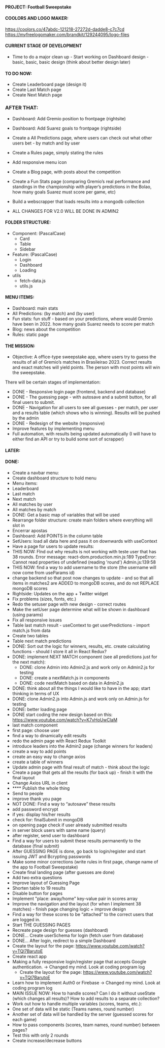 #### PROJECT: Football Sweepstake

#### COOLORS AND LOGO MAKER:

https://coolors.co/47abdc-121218-27272d-dadde8-c7c7cd
https://myfreelogomaker.com/brandkit/129244095/logo-files

#### CURRENT STAGE OF DEVELOPMENT

- Time to do a major clean up - Start working on Dashboard design - basic, basic, basic design (think about better design later)

#### TO DO NOW:

- Create Leaderboard page (design it)
- Create Last Match page
- Create Next Match page

### AFTER THAT:

- Dashboard: Add Gremio position to frontpage (rightsite)
- Dashboard: Add Suarez goals to frontpage (rightside)
- Create a All Predictions page, where users can check out what other users bet - by match and by user
- Create a Rules page, simply stating the rules
- Add responsive menu icon
- Create a Blog page, with posts about the competition
- Create a Fun Stats page (comparing Gremio’s real performance and standings in the championship with player’s predictions in the Bolao, how many goals Suarez must score per game, etc)
- Build a webscrapper that loads results into a mongodb collection

- ALL CHANGES FOR V2.0 WILL BE DONE IN ADMIN2

#### FOLDER STRUCTURE:

- Component: (PascalCase)
  - Card
  - Table
  - Sidebar
- Feature: (PascalCase)
  - Login
  - Dashboard
  - Loading
- utils
  - fetch-data.js
  - utils.js

#### MENU ITEMS:

- Dashboard: main stats
- All Predictions: (by match) and (by user)
- Fun stats: fun stuff - based on your predictions, where would Gremio have been in 2022. how many goals Suarez needs to score per match
- Blog: news about the competition
- Rules: static page

#### THE MISSION:

- Objective:
  A office-type sweepstake app, where users try to guess the results of all of Gremio’s matches in Brasileirao 2023. Correct results and exact matches will yield points. The person with most points will win the sweepstake.

There will be certain stages of implementation:

- DONE - Responsive login page (frontend, backend and database)
- DONE - The guessing page - with autosave and a submit button, for all final users to submit.
- DONE - Navigation for all users to see all guesses - per match, per user and a results table (which shows who is winning). Results will be pushed by the admin
- DONE - Redesign of the website (responsive)
- Improve features by implementing menu
- Full automation, with results being updated automatically (I will have to either find an API or try to build some sort of scrapper)

#### LATER:

#### DONE:

- Create a navbar menu:
- Create dashboard structure to hold menu
- Menu items:
- Leaderboard
- Last match
- Next match
- All matches by user
- All matches by match
- DONE: Get a basic map of variables that will be used
- Rearrange folder structure: create main folders where everything will slot in
- Encerrar apostas
- Dashboard: Add POINTS in the column table
- SetUsers: load all data here and pass it on downwards with useContext
- Have a page for users to update results:
- THIS NOW: FInd out why results is not working with teste user that has 38 rounds. Error message: react-dom.production.min.js:189 TypeError: Cannot read properties of undefined (reading 'round') Admin.js:139:58
- THIS NOW: find a way to add username to the store (the username will now come from useParams id)
- change backend so that post now changes to update - and so that all items in matches2 are ADDED to mongoDB scores, and do not REPLACE mongoDB scores
- Rightside: Updates on the app + Twitter widget
- Fix problems (sizes, fonts, etc.)
- Redo the setuser page with new design - correct routes
- Make the setUser page determine what will be shown in dashboard (using params)
- Fix all responsive issues
- Table last match result - useContext to get userPredictions - import match.js from data
- Create two tables
- Table next match predictions
- DONE: Sort out the logic for winners, results, etc. create calculating functions - should I store it all in React Redux?
- DONE: implement NEXT MATCH component (see all predictions just for the next match):
  - DONE: clone Admin into Admin2.js and work only on Admin2.js for testing
  - DONE: create a nextMatch.js in components
  - DONE: code nextMatch based on data in Admin2.js
- DONE: think about all the things I would like to have in the app; start thinking in terms of UX
- DONE: clone Admin2.js into Admin.js and work only on Admin.js for testing
- DONE: better loading page
- DONE start coding the new design based on this: https://www.youtube.com/watch?v=K7vHoUwClaM
- last match component
- first page: choose user
- find a way to dinamically edit results
- redo the admin page with React Redux Toolkit
- introduce leaders into the Admin2 page (change winners for leaders)
- create a way to add points
- create an easy way to change axios
- create a table of winners
- Update admin page with final result of match - think about the logic
- Create a page that gets all the results (for back up) - finish it with the final layout
- Change Axios URL in client
- \*\*\*\* Publish the whole thing
- Send to people
- improve thank you page
- NOT DONE: Find a way to “autosave” these results
- add password encrypt
- if yes: display his/her results
- check for: finalSubmit in mongoDB
- on opening page check if user already submitted results
- in server block users with same name (query)
- after register, send user to dashboard
- Find a way for users to submit these results permanently to the database (final submit)
- After GUESSING PAGE is done, go back to login/register and start issuing JWT and Bcrypting passwords
- Make some minor corrections (write rules in first page, change name of the app to Football Sweepstake)
- Create final landing page (after guesses are done)
- Add two extra questions
- Improve layout of Guessing Page
- Shorten table to 19 results
- Disable button for pages
- Implement "place: away/home" key-value pair in scores array
- Improve the navigation and the layout (for when I implement 38 matches) - finish page changing logic + improve design
- Find a way for these scores to be “attached” to the correct users that are logged in.
- Start THE GUESSING PAGES
- Recreate page design for guesses (dashboard)
- DONE... Create userSchema for login (fetch user from database)
- DONE... After login, redirect to a simple Dashboard
- Create the layout for the page: https://www.youtube.com/watch?v=TQl7BarutoE
- Create react app
- Making a fully responsive login/register page that accepts Google authentication. -> Changed my mind. Look at coding program log
  - Create the layout for the page: https://www.youtube.com/watch?v=TQl7BarutoE
- Learn how to implement Auth0 or Firebase -> Changed my mind. Look at coding program log
- MAIN ISSUE NOW: How to handle scores? Can I do it without useState (which changes all results)? How to add results to a separate collection?
- Work out how to handle multiple variables (scores, teams, etc.):
- One set of data will be static (Teams names, round number)
- Another set of data will be handled by the server (guessed scores for each game)
- How to pass components (scores, team names, round number) between pages?
- Test this with only 2 rounds
- Create increase/decrease buttons
